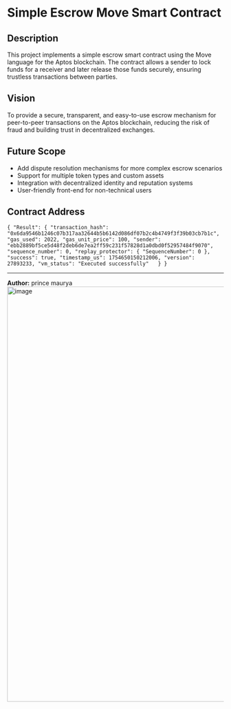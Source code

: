 # Simple Escrow Move Smart Contract

## Description
This project implements a simple escrow smart contract using the Move language for the Aptos blockchain. The contract allows a sender to lock funds for a receiver and later release those funds securely, ensuring trustless transactions between parties.

## Vision
To provide a secure, transparent, and easy-to-use escrow mechanism for peer-to-peer transactions on the Aptos blockchain, reducing the risk of fraud and building trust in decentralized exchanges.

## Future Scope
- Add dispute resolution mechanisms for more complex escrow scenarios
- Support for multiple token types and custom assets
- Integration with decentralized identity and reputation systems
- User-friendly front-end for non-technical users

## Contract Address
`{
  "Result": {
    "transaction_hash": "0x6da9546b1246c07b317aa32644b5b6142d086df07b2c4b4749f3f39b03cb7b1c",
    "gas_used": 2022,
    "gas_unit_price": 100,
    "sender": "ebb2889bf5ce5d48f2deb6de7ea2ff59c231f57828d1a0dbd0f52957484f9070",
    "sequence_number": 0,
    "replay_protector": {
      "SequenceNumber": 0
    },
    "success": true,
    "timestamp_us": 1754650150212006,
    "version": 27893233,
    "vm_status": "Executed successfully"
  }
}`

---
**Author:** prince maurya
<img width="1913" height="962" alt="image" src="https://github.com/user-attachments/assets/5d9b74ff-08e4-4054-b05e-b10faf907b5a" />

